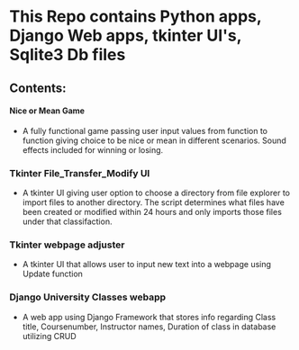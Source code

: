 # This Repo contains Python apps, Django Web apps, tkinter UI's, Sqlite3 Db files 

## Contents:

#### Nice or Mean Game
- A fully functional game passing user input values from function to function giving choice to be nice or mean in different scenarios.  Sound effects included for winning or losing.

### Tkinter File_Transfer_Modify UI
- A tkinter UI giving user option to choose a directory from file explorer to import files to another directory.  The script determines what files have been created or modified within 24 hours and only imports those files under that classifaction.

### Tkinter webpage adjuster
- A tkinter UI that allows user to input new text into a webpage using Update function

### Django University Classes webapp
- A web app using Django Framework that stores info regarding Class title, Coursenumber, Instructor names, Duration of class in database utilizing CRUD



